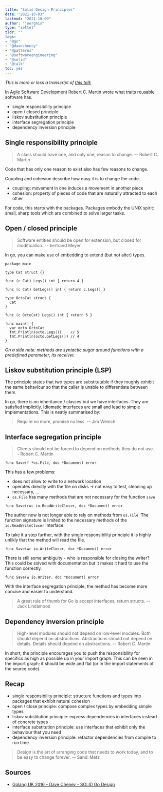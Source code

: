 ```yaml
---
title: "Solid Design Principles"
date: "2021-10-03"
lastmod: "2021-10-09"
author: "joergmis"
type: "zettel"
tldr: ""
tags:
- "@go"
- "@davecheney"
- "@patterns"
- "@softwareengineering"
- "@solid"
- "@talk"
toc: yes
---
```


*This is more or less a transcript of [this talk](https://www.youtube.com/watch?v=zzAdEt3xZ1M)*

In [Agile Software Development](https://www.orellfuessli.ch/shop/home/artikeldetails/ID39816885.html)
Robert C. Martin wrote what traits reusable software has.

- single responsibility principle
- open / closed principle
- liskov substitution principle
- interface segregation principle
- dependency inversion principle

## Single responsibility principle

> A class should have one, and only one, reason to change.
> -- Robert C. Martin

Code that has only one reason to exist also has few reasons to change.

Coupling and cohesion describe how easy it is to change the code.

- coupling: movement in one induces a movement in another piece
- cohesion: property of pieces of code that are naturally attracted to each 
  other

For code, this starts with the packages. Packages embody the UNIX spirit: 
small, sharp tools which are combined to solve larger tasks.

## Open / closed principle

> Software entities should be open for extension, but closed for modification.
> -- bertrand Meyer

In go, you can make use of embedding to extend (but not alter) types.

```
package main

type Cat struct {}

func (c Cat) Legs() int { return 4 }

func (c Cat) GetLegs() int { return c.Legs() }

type OctoCat struct {
  Cat
}

func (c OctoCat) Legs() int { return 5 }

func main() {
  var octo OctoCat
  fmt.Println(octo.Legs())    // 5
  fmt.Println(octo.GetLegs()) // 4
}
```

*On a side note: methods are syntactic sugar around functions with a predefined
parameter; its receiver.*

## Liskov substitution principle (LSP)

The principle states that two types are substitutable if they roughly exhibit
the same behaviour so that the caller is unable to differentiate between them.

In go, there is no inheritance / classes but we have interfaces. They are
satisfied implicitly. Idiomatic interfaces are small and lead to simple 
implementations. This is neatly summarised by:

> Require no more, promise no less.
> -- Jim Weirich

## Interface segregation principle

> Clients should not be forced to depend on methods they do not use.
> -- Robert C. Martin

```
func Save(f *os.File, doc *Document) error
```

This has a few problems:

- does not allow to write to a network location
- operates directly with the file on disks -> not easy to test, cleaning up 
  necessary, ...
- `os.File` has many methods that are not necessary for the function `save`

```
func Save(rwc io.ReadWriteCloser, doc *Document) error
```

The author now is not longer able to rely on methods from `os.File`. The
function signature is limited to the necessary methods of the 
`io.ReadWriteCloser` interface.

To take it a step further, with the single responsibility principle it is 
highly unlikly that the method will read the file. 

```
func Save(wc io.WriteCloser, doc *Document) error
```

There is still some ambiguity - who is responsible for closing the writer? This
could be solved with documentation but it makes it hard to use the function
correctly.

```
func Save(w io.Writer, doc *Document) error
```

With the interface segregation principle, the method has become more concise 
and easier to understand.

> A great rule of thumb for Go is accept interfaces, return structs.
> -- Jack Lindamood

## Dependency inversion principle

> High-level modules should not depend on low-level modules. Both should depend
> on abstractions. Abstractions should not depend on details. Details
> should depend on abstractions.
> -- Robert C. Martin

In short, the principle encourages you to push the responsibility for specifics
as high as possible up in your import graph. This can be seen in the import 
graph; it should be wide and flat (or in the import statements of the source 
code).

## Recap

- single responsibility principle: structure functions and types into packages
  that exhibit natural cohesion
- open / close principle: compose complex types by embedding simple types
- liskov substitution principle: express dependencies in interfaces instead of
  concrete types
- interface substitution principle: use interfaces that exhibit only the
  behaviour that you need
- dependency inversion principle: refactor dependencies from compile to run
  time

> Design is the art of arranging code that needs to work today, and to be easy
> to change forever.
> -- Sandi Metz

## Sources

- [Golang UK 2016 - Dave Cheney - SOLID Go Design](https://www.youtube.com/watch?v=zzAdEt3xZ1M)
